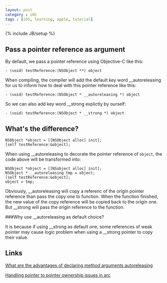 ```yaml
---
layout: post
category : iOS
tags : [iOS, learning, apple, tutorial]
---
```

{% include JB/setup %}


## **Pass a pointer reference as argument**


By default, we pass a pointer reference using Objective-C like this:


    - (void) testReference:(NSObject **) object


When compiling, the compiler will add the default key word \_\_autoreleasing for us to inform how to deal with this pointer reference like this:


    - (void) testReference:(NSObject * __autoreleasing *) object


So we can also add key word \_\_strong explictly by ourself:


    - (void) testReference:(NSObject * __strong *) object


## **What's the difference?**


    NSObject *object = [[NSObject alloc] init];
    [self testReference:&object];


When using \_\_autoreleasing to decorate the pointer reference of `object`, the code above will be transformed into:


    NSObject *object = [[NSobject alloc] init];
    NSObject * __autoreleasing tmp = object;
    [self testReference:&object];
    object = tmp;


Obviously, \_\_autoreleasing will copy a referenc of the origin pointer reference than pass the copy one to function. When the function finished, the new value of the copy reference will be copied back to the origin one.
But \_\_strong will pass the origin reference to the function.

###Why use \_\_autoreleasing as default choice?


It is because if using \_\_strong as default one, some references of weak pointer may cause logic problem when using a \_\_strong pointer to copy their value.


## **Links**


[What are the advantages of declaring method arguments autoreleasing][1]

[Handling pointer to pointer ownership issues in arc][2]

 [1]: http://stackoverflow.com/questions/14554121/what-are-the-advantages-of-declaring-method-arguments-autoreleasing
 [2]: http://stackoverflow.com/questions/8814718/handling-pointer-to-pointer-ownership-issues-in-arc

